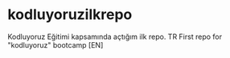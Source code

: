 # kodluyoruzilkrepo
Kodluyoruz Eğitimi kapsamında açtığım ilk repo. TR First repo for "kodluyoruz" bootcamp [EN]
